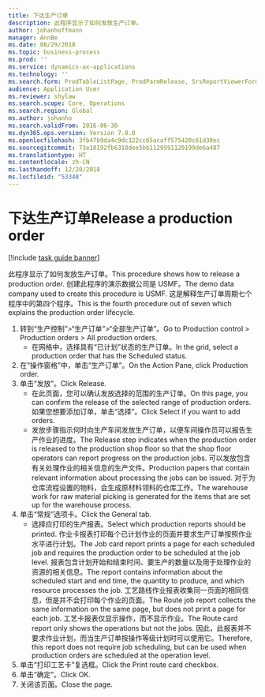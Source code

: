 ```yaml
---
title: 下达生产订单
description: 此程序显示了如何发放生产订单。
author: johanhoffmann
manager: AnnBe
ms.date: 08/29/2018
ms.topic: business-process
ms.prod: ''
ms.service: dynamics-ax-applications
ms.technology: ''
ms.search.form: ProdTableListPage, ProdParmRelease, SrsReportViewerForm
audience: Application User
ms.reviewer: shylaw
ms.search.scope: Core, Operations
ms.search.region: Global
ms.author: johanho
ms.search.validFrom: 2016-06-30
ms.dyn365.ops.version: Version 7.0.0
ms.openlocfilehash: 3fb47b9da4c9dc122cc65acaff575420c61d30ec
ms.sourcegitcommit: 73e10192fb6318dee5bb1129591120199de6a487
ms.translationtype: HT
ms.contentlocale: zh-CN
ms.lasthandoff: 12/20/2018
ms.locfileid: "53348"
---
```

# <a name="release-a-production-order"></a><span data-ttu-id="1f5ad-103">下达生产订单</span><span class="sxs-lookup"><span data-stu-id="1f5ad-103">Release a production order</span></span>

[!include [task guide banner](../../includes/task-guide-banner.md)]

<span data-ttu-id="1f5ad-104">此程序显示了如何发放生产订单。</span><span class="sxs-lookup"><span data-stu-id="1f5ad-104">This procedure shows how to release a production order.</span></span> <span data-ttu-id="1f5ad-105">创建此程序的演示数据公司是 USMF。</span><span class="sxs-lookup"><span data-stu-id="1f5ad-105">The demo data company used to create this procedure is USMF.</span></span> <span data-ttu-id="1f5ad-106">这是解释生产订单周期七个程序中的第四个程序。</span><span class="sxs-lookup"><span data-stu-id="1f5ad-106">This is the fourth procedure out of seven which explains the production order lifecycle.</span></span>

1. <span data-ttu-id="1f5ad-107">转到“生产控制”>“生产订单”>“全部生产订单”。</span><span class="sxs-lookup"><span data-stu-id="1f5ad-107">Go to Production control > Production orders > All production orders.</span></span>
    * <span data-ttu-id="1f5ad-108">在网格中，选择具有“已计划”状态的生产订单。</span><span class="sxs-lookup"><span data-stu-id="1f5ad-108">In the grid, select a production order that has the Scheduled status.</span></span>  
2. <span data-ttu-id="1f5ad-109">在“操作窗格”中，单击“生产订单”。</span><span class="sxs-lookup"><span data-stu-id="1f5ad-109">On the Action Pane, click Production order.</span></span>
3. <span data-ttu-id="1f5ad-110">单击“发放”。</span><span class="sxs-lookup"><span data-stu-id="1f5ad-110">Click Release.</span></span>
    * <span data-ttu-id="1f5ad-111">在此页面，您可以确认发放选择的范围的生产订单。</span><span class="sxs-lookup"><span data-stu-id="1f5ad-111">On this page, you can confirm the release of the selected range of production orders.</span></span> <span data-ttu-id="1f5ad-112">如果您想要添加订单，单击“选择”。</span><span class="sxs-lookup"><span data-stu-id="1f5ad-112">Click Select if you want to add orders.</span></span>  
    * <span data-ttu-id="1f5ad-113">发放步骤指示何时向生产车间发放生产订单，以便车间操作员可以报告生产作业的进度。</span><span class="sxs-lookup"><span data-stu-id="1f5ad-113">The Release step indicates when the production order is released to the production shop floor so that the shop floor operators can report progress on the production jobs.</span></span> <span data-ttu-id="1f5ad-114">可以发放包含有关处理作业的相关信息的生产文件。</span><span class="sxs-lookup"><span data-stu-id="1f5ad-114">Production papers that contain relevant information about processing the jobs can be issued.</span></span> <span data-ttu-id="1f5ad-115">对于为仓库流程设置的物料，会生成原材料领料的仓库工作。</span><span class="sxs-lookup"><span data-stu-id="1f5ad-115">The warehouse work for raw material picking is generated for the items that are set up for the warehouse process.</span></span>  
4. <span data-ttu-id="1f5ad-116">单击“常规”选项卡。</span><span class="sxs-lookup"><span data-stu-id="1f5ad-116">Click the General tab.</span></span>
    * <span data-ttu-id="1f5ad-117">选择应打印的生产报表。</span><span class="sxs-lookup"><span data-stu-id="1f5ad-117">Select which production reports should be printed.</span></span> <span data-ttu-id="1f5ad-118">作业卡报表打印每个已计划作业的页面并要求生产订单按照作业水平进行计划。</span><span class="sxs-lookup"><span data-stu-id="1f5ad-118">The Job card report prints a page for each scheduled job and requires the production order to be scheduled at the job level.</span></span> <span data-ttu-id="1f5ad-119">报表包含计划开始和结束时间、要生产的数量以及用于处理作业的资源的相关信息。</span><span class="sxs-lookup"><span data-stu-id="1f5ad-119">The report contains information about the scheduled start and end time, the quantity to produce, and which resource processes the job.</span></span> <span data-ttu-id="1f5ad-120">工艺路线作业报表收集同一页面的相同信息，但是并不会打印每个作业的页面。</span><span class="sxs-lookup"><span data-stu-id="1f5ad-120">The Route job report collects the same information on the same page, but does not print a page for each job.</span></span> <span data-ttu-id="1f5ad-121">工艺卡报表仅显示操作，而不显示作业。</span><span class="sxs-lookup"><span data-stu-id="1f5ad-121">The Route card report only shows the operations but not the jobs.</span></span> <span data-ttu-id="1f5ad-122">因此，此报表并不要求作业计划，而当生产订单按操作等级计划时可以使用它。</span><span class="sxs-lookup"><span data-stu-id="1f5ad-122">Therefore, this report does not require job scheduling, but can be used when production orders are scheduled at the operation level.</span></span>  
5. <span data-ttu-id="1f5ad-123">单击“打印工艺卡”复选框。</span><span class="sxs-lookup"><span data-stu-id="1f5ad-123">Click the Print route card checkbox.</span></span>
6. <span data-ttu-id="1f5ad-124">单击“确定”。</span><span class="sxs-lookup"><span data-stu-id="1f5ad-124">Click OK.</span></span>
7. <span data-ttu-id="1f5ad-125">关闭该页面。</span><span class="sxs-lookup"><span data-stu-id="1f5ad-125">Close the page.</span></span>

